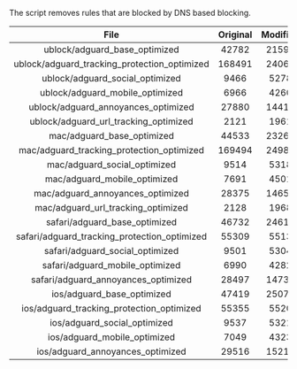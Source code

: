 The script removes rules that are blocked by DNS based blocking.


| File | Original | Modified |
|:----:|:-----:|:-----:|
| ublock/adguard_base_optimized | 42782 | 21591 |
| ublock/adguard_tracking_protection_optimized | 168491 | 24069 |
| ublock/adguard_social_optimized | 9466 | 5278 |
| ublock/adguard_mobile_optimized | 6966 | 4260 |
| ublock/adguard_annoyances_optimized | 27880 | 14413 |
| ublock/adguard_url_tracking_optimized | 2121 | 1961 |
| mac/adguard_base_optimized | 44533 | 23261 |
| mac/adguard_tracking_protection_optimized | 169494 | 24983 |
| mac/adguard_social_optimized | 9514 | 5318 |
| mac/adguard_mobile_optimized | 7691 | 4501 |
| mac/adguard_annoyances_optimized | 28375 | 14654 |
| mac/adguard_url_tracking_optimized | 2128 | 1968 |
| safari/adguard_base_optimized | 46732 | 24614 |
| safari/adguard_tracking_protection_optimized | 55309 | 5513 |
| safari/adguard_social_optimized | 9501 | 5304 |
| safari/adguard_mobile_optimized | 6990 | 4282 |
| safari/adguard_annoyances_optimized | 28497 | 14731 |
| ios/adguard_base_optimized | 47419 | 25074 |
| ios/adguard_tracking_protection_optimized | 55355 | 5520 |
| ios/adguard_social_optimized | 9537 | 5321 |
| ios/adguard_mobile_optimized | 7049 | 4323 |
| ios/adguard_annoyances_optimized | 29516 | 15217 |